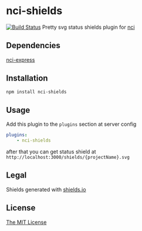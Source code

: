# nci-shields
[![Build Status](https://travis-ci.org/fleg/nci-shields.svg?branch=master)](https://travis-ci.org/fleg/nci-shields)
Pretty svg status shields plugin for [nci](https://github.com/node-ci/nci)

## Dependencies

[nci-express](https://github.com/fleg/nci-express)

## Installation

```sh
npm install nci-shields
```

## Usage

Add this plugin to the `plugins` section at server config
```yml
plugins:
    - nci-shields
```
after that you can get status shield at `http://localhost:3000/shields/{projectName}.svg`

## Legal

Shields generated with [shields.io](http://shields.io/)

## License

[The MIT License](https://raw.githubusercontent.com/fleg/nci-shields/master/LICENSE)
